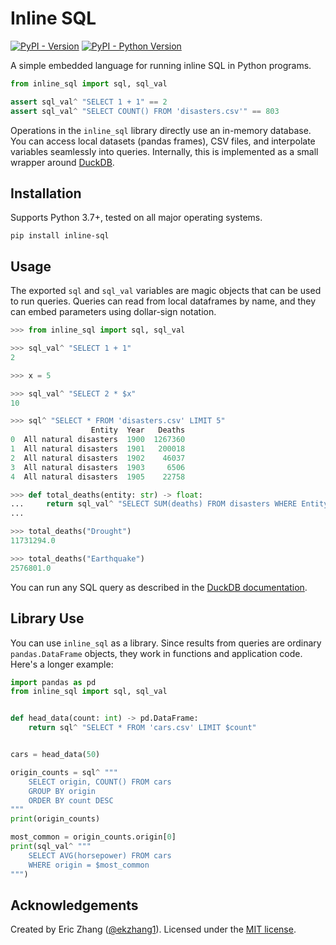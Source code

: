 # Inline SQL

[![PyPI - Version](https://img.shields.io/pypi/v/inline-sql.svg)](https://pypi.org/project/inline-sql)
[![PyPI - Python Version](https://img.shields.io/pypi/pyversions/inline-sql.svg)](https://pypi.org/project/inline-sql)

A simple embedded language for running inline SQL in Python programs.

```python
from inline_sql import sql, sql_val

assert sql_val^ "SELECT 1 + 1" == 2
assert sql_val^ "SELECT COUNT() FROM 'disasters.csv'" == 803
```

Operations in the `inline_sql` library directly use an in-memory database. You can access local datasets (pandas frames), CSV files, and interpolate variables seamlessly into queries. Internally, this is implemented as a small wrapper around [DuckDB](https://duckdb.org/).

## Installation

Supports Python 3.7+, tested on all major operating systems.

```console
pip install inline-sql
```

## Usage

The exported `sql` and `sql_val` variables are magic objects that can be used to run queries. Queries can read from local dataframes by name, and they can embed parameters using dollar-sign notation.

```python
>>> from inline_sql import sql, sql_val

>>> sql_val^ "SELECT 1 + 1"
2

>>> x = 5

>>> sql_val^ "SELECT 2 * $x"
10

>>> sql^ "SELECT * FROM 'disasters.csv' LIMIT 5"
                  Entity  Year   Deaths
0  All natural disasters  1900  1267360
1  All natural disasters  1901   200018
2  All natural disasters  1902    46037
3  All natural disasters  1903     6506
4  All natural disasters  1905    22758

>>> def total_deaths(entity: str) -> float:
...     return sql_val^ "SELECT SUM(deaths) FROM disasters WHERE Entity = $entity"
...

>>> total_deaths("Drought")
11731294.0

>>> total_deaths("Earthquake")
2576801.0
```

You can run any SQL query as described in the [DuckDB documentation](https://duckdb.org/docs/guides/).

## Library Use

You can use `inline_sql` as a library. Since results from queries are ordinary `pandas.DataFrame` objects, they work in functions and application code. Here's a longer example:

```python
import pandas as pd
from inline_sql import sql, sql_val


def head_data(count: int) -> pd.DataFrame:
    return sql^ "SELECT * FROM 'cars.csv' LIMIT $count"


cars = head_data(50)

origin_counts = sql^ """
    SELECT origin, COUNT() FROM cars
    GROUP BY origin
    ORDER BY count DESC
"""
print(origin_counts)

most_common = origin_counts.origin[0]
print(sql_val^ """
    SELECT AVG(horsepower) FROM cars
    WHERE origin = $most_common
""")
```

## Acknowledgements

Created by Eric Zhang ([@ekzhang1](https://twitter.com/ekzhang1)). Licensed under the [MIT license](LICENSE).
